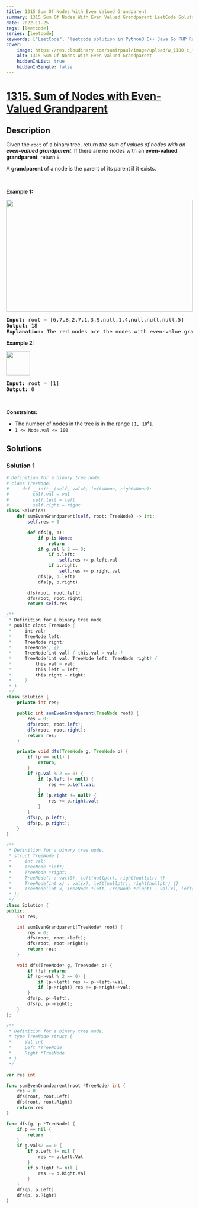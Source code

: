 ```yaml
---
title: 1315 Sum Of Nodes With Even Valued Grandparent
summary: 1315 Sum Of Nodes With Even Valued Grandparent LeetCode Solution Explained
date: 2022-11-25
tags: [leetcode]
series: [leetcode]
keywords: ["LeetCode", "leetcode solution in Python3 C++ Java Go PHP Ruby Swift TypeScript Rust C# JavaScript C", "1315 Sum Of Nodes With Even Valued Grandparent LeetCode Solution Explained in all languages"]
cover:
    image: https://res.cloudinary.com/samirpaul/image/upload/w_1100,c_fit,co_rgb:FFFFFF,l_text:Arial_75_bold:1315 Sum Of Nodes With Even Valued Grandparent - Solution Explained/problem-solving.webp
    alt: 1315 Sum Of Nodes With Even Valued Grandparent
    hiddenInList: true
    hiddenInSingle: false
---
```



# [1315. Sum of Nodes with Even-Valued Grandparent](https://leetcode.com/problems/sum-of-nodes-with-even-valued-grandparent)


## Description

<p>Given the <code>root</code> of a binary tree, return <em>the sum of values of nodes with an <strong>even-valued grandparent</strong></em>. If there are no nodes with an <strong>even-valued grandparent</strong>, return <code>0</code>.</p>

<p>A <strong>grandparent</strong> of a node is the parent of its parent if it exists.</p>

<p>&nbsp;</p>
<p><strong class="example">Example 1:</strong></p>
<img alt="" src="https://fastly.jsdelivr.net/gh/doocs/leetcode@main/solution/1300-1399/1315.Sum%20of%20Nodes%20with%20Even-Valued%20Grandparent/images/even1-tree.jpg" style="width: 504px; height: 302px;" />
<pre>
<strong>Input:</strong> root = [6,7,8,2,7,1,3,9,null,1,4,null,null,null,5]
<strong>Output:</strong> 18
<strong>Explanation:</strong> The red nodes are the nodes with even-value grandparent while the blue nodes are the even-value grandparents.
</pre>

<p><strong class="example">Example 2:</strong></p>
<img alt="" src="https://fastly.jsdelivr.net/gh/doocs/leetcode@main/solution/1300-1399/1315.Sum%20of%20Nodes%20with%20Even-Valued%20Grandparent/images/even2-tree.jpg" style="width: 64px; height: 65px;" />
<pre>
<strong>Input:</strong> root = [1]
<strong>Output:</strong> 0
</pre>

<p>&nbsp;</p>
<p><strong>Constraints:</strong></p>

<ul>
	<li>The number of nodes in the tree is in the range <code>[1, 10<sup>4</sup>]</code>.</li>
	<li><code>1 &lt;= Node.val &lt;= 100</code></li>
</ul>

## Solutions

### Solution 1

<!-- tabs:start -->

```python
# Definition for a binary tree node.
# class TreeNode:
#     def __init__(self, val=0, left=None, right=None):
#         self.val = val
#         self.left = left
#         self.right = right
class Solution:
    def sumEvenGrandparent(self, root: TreeNode) -> int:
        self.res = 0

        def dfs(g, p):
            if p is None:
                return
            if g.val % 2 == 0:
                if p.left:
                    self.res += p.left.val
                if p.right:
                    self.res += p.right.val
            dfs(p, p.left)
            dfs(p, p.right)

        dfs(root, root.left)
        dfs(root, root.right)
        return self.res
```

```java
/**
 * Definition for a binary tree node.
 * public class TreeNode {
 *     int val;
 *     TreeNode left;
 *     TreeNode right;
 *     TreeNode() {}
 *     TreeNode(int val) { this.val = val; }
 *     TreeNode(int val, TreeNode left, TreeNode right) {
 *         this.val = val;
 *         this.left = left;
 *         this.right = right;
 *     }
 * }
 */
class Solution {
    private int res;

    public int sumEvenGrandparent(TreeNode root) {
        res = 0;
        dfs(root, root.left);
        dfs(root, root.right);
        return res;
    }

    private void dfs(TreeNode g, TreeNode p) {
        if (p == null) {
            return;
        }
        if (g.val % 2 == 0) {
            if (p.left != null) {
                res += p.left.val;
            }
            if (p.right != null) {
                res += p.right.val;
            }
        }
        dfs(p, p.left);
        dfs(p, p.right);
    }
}
```

```cpp
/**
 * Definition for a binary tree node.
 * struct TreeNode {
 *     int val;
 *     TreeNode *left;
 *     TreeNode *right;
 *     TreeNode() : val(0), left(nullptr), right(nullptr) {}
 *     TreeNode(int x) : val(x), left(nullptr), right(nullptr) {}
 *     TreeNode(int x, TreeNode *left, TreeNode *right) : val(x), left(left), right(right) {}
 * };
 */
class Solution {
public:
    int res;

    int sumEvenGrandparent(TreeNode* root) {
        res = 0;
        dfs(root, root->left);
        dfs(root, root->right);
        return res;
    }

    void dfs(TreeNode* g, TreeNode* p) {
        if (!p) return;
        if (g->val % 2 == 0) {
            if (p->left) res += p->left->val;
            if (p->right) res += p->right->val;
        }
        dfs(p, p->left);
        dfs(p, p->right);
    }
};
```

```go
/**
 * Definition for a binary tree node.
 * type TreeNode struct {
 *     Val int
 *     Left *TreeNode
 *     Right *TreeNode
 * }
 */

var res int

func sumEvenGrandparent(root *TreeNode) int {
	res = 0
	dfs(root, root.Left)
	dfs(root, root.Right)
	return res
}

func dfs(g, p *TreeNode) {
	if p == nil {
		return
	}
	if g.Val%2 == 0 {
		if p.Left != nil {
			res += p.Left.Val
		}
		if p.Right != nil {
			res += p.Right.Val
		}
	}
	dfs(p, p.Left)
	dfs(p, p.Right)
}
```

<!-- tabs:end -->

<!-- end -->
